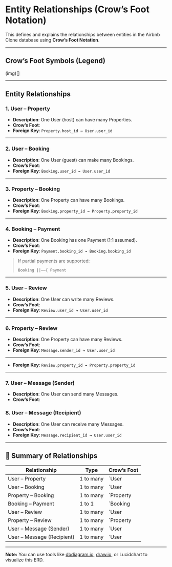 # Entity Relationships (Crow’s Foot Notation)

This defines and explains the relationships between entities in the Airbnb Clone database using **Crow’s Foot Notation**.

---

## Crow’s Foot Symbols (Legend)
(img)[]

---

## Entity Relationships

### 1. User – Property
- **Description**: One User (host) can have many Properties.
- **Crow’s Foot**:  
- **Foreign Key**: `Property.host_id → User.user_id`

---

### 2. User – Booking
- **Description**: One User (guest) can make many Bookings.
- **Crow’s Foot**:  
- **Foreign Key**: `Booking.user_id → User.user_id`

---

### 3. Property – Booking
- **Description**: One Property can have many Bookings.
- **Crow’s Foot**:  
- **Foreign Key**: `Booking.property_id → Property.property_id`

---

### 4. Booking – Payment
- **Description**: One Booking has one Payment (1:1 assumed).
- **Crow’s Foot**:  
- **Foreign Key**: `Payment.booking_id → Booking.booking_id`

> If partial payments are supported:
> ```
> Booking ||——{ Payment
> ```

---

### 5. User – Review
- **Description**: One User can write many Reviews.
- **Crow’s Foot**:  
- **Foreign Key**: `Review.user_id → User.user_id`

---

### 6. Property – Review
- **Description**: One Property can have many Reviews.
- **Crow’s Foot**:  
- **Foreign Key**: `Message.sender_id → User.user_id`

---
- **Foreign Key**: `Review.property_id → Property.property_id`

---

### 7. User – Message (Sender)
- **Description**: One User can send many Messages.
- **Crow’s Foot**:  

### 8. User – Message (Recipient)
- **Description**: One User can receive many Messages.
- **Crow’s Foot**:  
- **Foreign Key**: `Message.recipient_id → User.user_id`

---

## 📌 Summary of Relationships

| Relationship              | Type      | Crow’s Foot               |
|---------------------------|-----------|----------------------------|
| User – Property           | 1 to many | `User ||——{ Property`     |
| User – Booking            | 1 to many | `User ||——{ Booking`      |
| Property – Booking        | 1 to many | `Property ||——{ Booking`  |
| Booking – Payment         | 1 to 1    | `Booking ||——|| Payment`  |
| User – Review             | 1 to many | `User ||——{ Review`       |
| Property – Review         | 1 to many | `Property ||——{ Review`   |
| User – Message (Sender)   | 1 to many | `User ||——{ Message`      |
| User – Message (Recipient)| 1 to many | `User ||——{ Message`      |

---

**Note:** You can use tools like [dbdiagram.io](https://dbdiagram.io), [draw.io](https://app.diagrams.net/), or Lucidchart to visualize this ERD.
